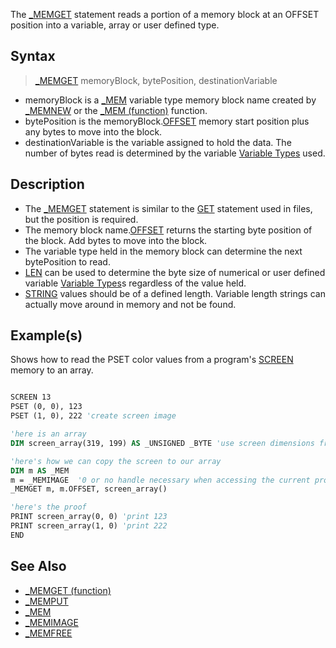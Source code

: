The [_MEMGET](_MEMGET) statement reads a portion of a memory block at an OFFSET position into a variable, array or user defined type.

## Syntax

> [_MEMGET](_MEMGET) memoryBlock, bytePosition, destinationVariable

* memoryBlock is a [_MEM](_MEM) variable type memory block name created by [_MEMNEW](_MEMNEW) or the [_MEM (function)](_MEM-(function)) function.
* bytePosition is the memoryBlock.[OFFSET](OFFSET) memory start position plus any bytes to move into the block. 
* destinationVariable is the variable assigned to hold the data. The number of bytes read is determined by the variable [Variable Types](Variable-Types) used.

## Description

* The [_MEMGET](_MEMGET) statement is similar to the [GET](GET) statement used in files, but the position is required.
* The memory block name.[OFFSET](OFFSET) returns the starting byte position of the block. Add bytes to move into the block.
* The variable type held in the memory block can determine the next bytePosition to read. 
* [LEN](LEN) can be used to determine the byte size of numerical or user defined variable [Variable Types](Variable-Types)s regardless of the value held.
* [STRING](STRING) values should be of a defined length. Variable length strings can actually move around in memory and not be found.

## Example(s)

Shows how to read the PSET color values from a program's [SCREEN](SCREEN) memory to an array.

```vb

SCREEN 13
PSET (0, 0), 123
PSET (1, 0), 222 'create screen image

'here is an array
DIM screen_array(319, 199) AS _UNSIGNED _BYTE 'use screen dimensions from 0

'here's how we can copy the screen to our array
DIM m AS _MEM
m = _MEMIMAGE  '0 or no handle necessary when accessing the current program screen
_MEMGET m, m.OFFSET, screen_array()

'here's the proof
PRINT screen_array(0, 0) 'print 123
PRINT screen_array(1, 0) 'print 222 
END 

```

## See Also

* [_MEMGET (function)](_MEMGET-(function))
* [_MEMPUT](_MEMPUT)
* [_MEM](_MEM)
* [_MEMIMAGE](_MEMIMAGE)
* [_MEMFREE](_MEMFREE)

